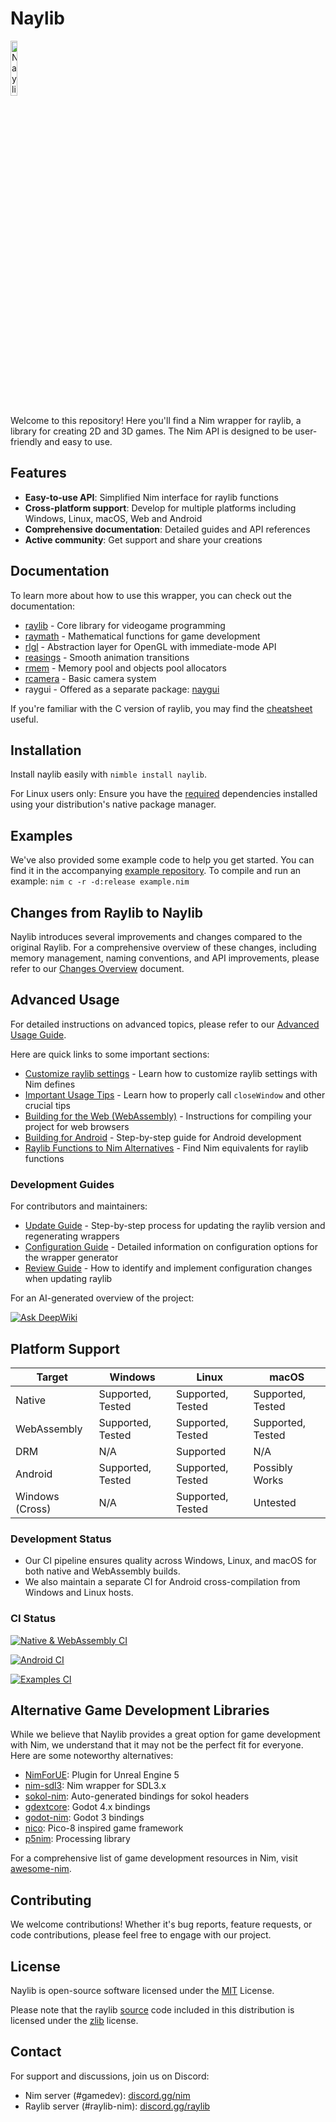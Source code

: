 # Naylib

<img src="assets/naylib.png" alt="Naylib logo" width="15%" />

Welcome to this repository! Here you'll find a Nim wrapper for raylib, a library for
creating 2D and 3D games. The Nim API is designed to be user-friendly and easy to use.

## Features

- **Easy-to-use API**: Simplified Nim interface for raylib functions
- **Cross-platform support**: Develop for multiple platforms including Windows, Linux, macOS, Web and Android
- **Comprehensive documentation**: Detailed guides and API references
- **Active community**: Get support and share your creations

## Documentation

To learn more about how to use this wrapper, you can check out the documentation:

- [raylib](https://planetis-m.github.io/naylib/raylib.html) - Core library for videogame programming
- [raymath](https://planetis-m.github.io/naylib/raymath.html) - Mathematical functions for game development
- [rlgl](https://planetis-m.github.io/naylib/rlgl.html) - Abstraction layer for OpenGL with immediate-mode API
- [reasings](https://planetis-m.github.io/naylib/reasings.html) - Smooth animation transitions
- [rmem](https://planetis-m.github.io/naylib/rmem.html) - Memory pool and objects pool allocators
- [rcamera](https://planetis-m.github.io/naylib/rcamera.html) - Basic camera system
- raygui - Offered as a separate package: [naygui](https://github.com/planetis-m/naygui)

If you're familiar with the C version of raylib, you may find the
[cheatsheet](https://www.raylib.com/cheatsheet/cheatsheet.html) useful.

## Installation

Install naylib easily with `nimble install naylib`.

For Linux users only: Ensure you have the [required](https://github.com/raysan5/raylib/wiki/Working-on-GNU-Linux)
dependencies installed using your distribution's native package manager.

## Examples

We've also provided some example code to help you get started. You can find it in the
accompanying [example repository](https://github.com/planetis-m/raylib-examples).
To compile and run an example: `nim c -r -d:release example.nim`

## Changes from Raylib to Naylib

Naylib introduces several improvements and changes compared to the original Raylib.
For a comprehensive overview of these changes, including memory management, naming
conventions, and API improvements, please refer to our
[Changes Overview](manual/changes_overview.md) document.

## Advanced Usage

For detailed instructions on advanced topics, please refer to our
[Advanced Usage Guide](manual/advanced_usage.md).

Here are quick links to some important sections:

- [Customize raylib settings](manual/advanced_usage.md#changing-raylib-settings-with-nim-defines) - Learn how to customize raylib settings with Nim defines
- [Important Usage Tips](manual/advanced_usage.md#important-usage-tips) - Learn how to properly call `closeWindow` and other crucial tips
- [Building for the Web (WebAssembly)](manual/advanced_usage.md#building-for-the-web-webassembly) - Instructions for compiling your project for web browsers
- [Building for Android](manual/advanced_usage.md#building-for-android) - Step-by-step guide for Android development
- [Raylib Functions to Nim Alternatives](manual/alternatives_table.rst) - Find Nim equivalents for raylib functions

### Development Guides

For contributors and maintainers:

- [Update Guide](manual/update_guide.md) - Step-by-step process for updating the raylib version and regenerating wrappers
- [Configuration Guide](manual/config_guide.md) - Detailed information on configuration options for the wrapper generator
- [Review Guide](manual/review_guide.md) - How to identify and implement configuration changes when updating raylib

For an AI-generated overview of the project:

[![Ask DeepWiki](https://deepwiki.com/badge.svg)](https://deepwiki.com/planetis-m/naylib)

## Platform Support

| Target           | Windows           | Linux             | macOS             |
|------------------|-------------------|-------------------|-------------------|
| Native           | Supported, Tested | Supported, Tested | Supported, Tested |
| WebAssembly      | Supported, Tested | Supported, Tested | Supported, Tested |
| DRM              | N/A               | Supported         | N/A               |
| Android          | Supported, Tested | Supported, Tested | Possibly Works    |
| Windows (Cross)  | N/A               | Supported, Tested | Untested          |

### Development Status

- Our CI pipeline ensures quality across Windows, Linux, and macOS for both native and WebAssembly builds.
- We also maintain a separate CI for Android cross-compilation from Windows and Linux hosts.

### CI Status

[![Native & WebAssembly CI](https://img.shields.io/github/actions/workflow/status/planetis-m/naylib/ci.yml?branch=main&label=Native%20%26%20WebAssembly%20CI)](https://github.com/planetis-m/naylib/actions/workflows/ci.yml)

[![Android CI](https://img.shields.io/github/actions/workflow/status/planetis-m/naylib-game-template/ci.yml?branch=master&label=Android%20CI)](https://github.com/planetis-m/naylib-game-template/actions/workflows/ci.yml)

[![Examples CI](https://img.shields.io/github/actions/workflow/status/planetis-m/raylib-examples/ci.yml?branch=main&label=Examples%20CI)](https://github.com/planetis-m/raylib-examples/actions/workflows/ci.yml)

## Alternative Game Development Libraries

While we believe that Naylib provides a great option for game development with Nim, we understand
that it may not be the perfect fit for everyone. Here are some noteworthy alternatives:

- [NimForUE](https://github.com/jmgomez/NimForUE): Plugin for Unreal Engine 5
- [nim-sdl3](https://github.com/transmutrix/nim-sdl3): Nim wrapper for SDL3.x
- [sokol-nim](https://github.com/floooh/sokol-nim): Auto-generated bindings for sokol headers
- [gdextcore](https://github.com/godot-nim/gdext-nim): Godot 4.x bindings
- [godot-nim](https://github.com/pragmagic/godot-nim): Godot 3 bindings
- [nico](https://github.com/ftsf/nico): Pico-8 inspired game framework
- [p5nim](https://github.com/pietroppeter/p5nim): Processing library

For a comprehensive list of game development resources in Nim,
visit [awesome-nim](https://github.com/ringabout/awesome-nim#game-development).

## Contributing

We welcome contributions! Whether it's bug reports, feature requests, or code contributions,
please feel free to engage with our project.

## License

Naylib is open-source software licensed under the [MIT](LICENSE) License.

Please note that the raylib [source](src/raylib) code included in this distribution is licensed under
the [zlib](LICENSE-RAYLIB) license.

## Contact

For support and discussions, join us on Discord:
- Nim server (#gamedev): [discord.gg/nim](https://discord.gg/nim)
- Raylib server (#raylib-nim): [discord.gg/raylib](https://discord.gg/raylib)

